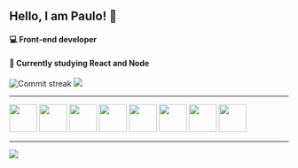 ## Hello, I am Paulo! 👋

#### 💻 Front-end developer
#### 🌱 Currently studying React and Node

<div>
 <img src="http://github-readme-streak-stats.herokuapp.com?user=paulobacelar" alt="Commit streak"/>
 <img src="https://github-readme-stats.vercel.app/api/top-langs/?username=paulobacelar&exclude_repo=github-readme-stats,paulobacelar.github.io&layout=compact" />
</div>

<hr />

<div>
 <img height="50em" src="https://cdn.jsdelivr.net/gh/devicons/devicon/icons/html5/html5-original.svg" />
 <img height="50em" src="https://cdn.jsdelivr.net/gh/devicons/devicon/icons/css3/css3-original.svg" />
 <img height="50em" src="https://cdn.jsdelivr.net/gh/devicons/devicon/icons/sass/sass-original.svg" />
 <img height="50em" src="https://cdn.jsdelivr.net/gh/devicons/devicon/icons/javascript/javascript-original.svg" />
 <img height="50em" src="https://cdn.jsdelivr.net/gh/devicons/devicon/icons/react/react-original.svg" />
 <img height="50em" src="https://cdn.jsdelivr.net/gh/devicons/devicon/icons/typescript/typescript-original.svg" />
 <img height="50em" src="https://cdn.jsdelivr.net/gh/devicons/devicon/icons/java/java-original.svg" />
 <img height="50em" src="https://cdn.jsdelivr.net/gh/devicons/devicon/icons/python/python-original.svg" />
 </div>

<hr />

<div>
<img src="https://komarev.com/ghpvc/?username=paulobacelar" />
</div>
